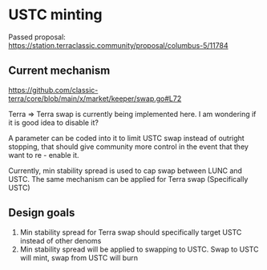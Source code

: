 # USTC minting 

Passed proposal: https://station.terraclassic.community/proposal/columbus-5/11784

## Current mechanism
https://github.com/classic-terra/core/blob/main/x/market/keeper/swap.go#L72

Terra => Terra swap is currently being implemented here. I am wondering if it is good idea to disable it?

A parameter can be coded into it to limit USTC swap instead of outright stopping, that should give community more control in the event that they want to re - enable it.

Currently, min stability spread is used to cap swap between LUNC and USTC. The same mechanism can be applied for Terra swap (Specifically USTC)

## Design goals
1. Min stability spread for Terra swap should specifically target USTC instead of other denoms
2. Min stability spread will be applied to swapping to USTC. Swap to USTC will mint, swap from USTC will burn